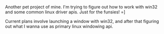 Another pet project of mine. I'm trying to figure out how to work with win32 and some common linux driver apis. Just for the funsies! =]

Current plans involve launching a window with win32, and after that figuring out what I wanna use as primary linux windowing api.

